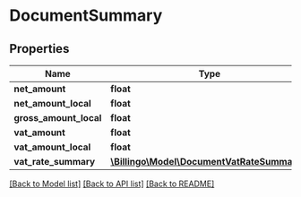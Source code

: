 # DocumentSummary

## Properties
Name | Type | Description | Notes
------------ | ------------- | ------------- | -------------
**net_amount** | **float** |  | [optional] 
**net_amount_local** | **float** |  | [optional] 
**gross_amount_local** | **float** |  | [optional] 
**vat_amount** | **float** |  | [optional] 
**vat_amount_local** | **float** |  | [optional] 
**vat_rate_summary** | [**\Billingo\Model\DocumentVatRateSummary[]**](DocumentVatRateSummary.md) |  | [optional] 

[[Back to Model list]](../../README.md#documentation-for-models) [[Back to API list]](../../README.md#documentation-for-api-endpoints) [[Back to README]](../../README.md)

